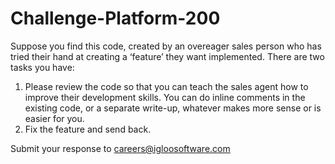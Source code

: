 # Challenge-Platform-200

Suppose you find this code, created by an overeager sales person who has tried their hand at creating a ‘feature’ they want implemented. There are two tasks you have:
 
1. Please review the code so that you can teach the sales agent how to improve their development skills. You can do inline comments in the existing code, or a separate write-up, whatever makes more sense or is easier for you.
2. Fix the feature and send back.

Submit your response to careers@igloosoftware.com
